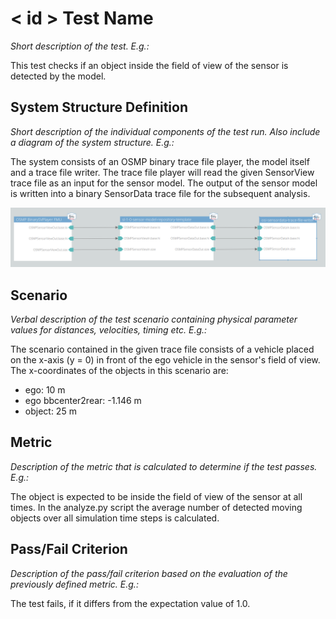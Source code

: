 # < id > Test Name

_Short description of the test. E.g.:_

This test checks if an object inside the field of view of the sensor is detected by the model.

## System Structure Definition

_Short description of the individual components of the test run. Also include a diagram of the system structure. E.g.:_

The system consists of an OSMP binary trace file player, the model itself and a trace file writer.
The trace file player will read the given SensorView trace file as an input for the sensor model.
The output of the sensor model is written into a binary SensorData trace file for the subsequent analysis.

<img alt="System Structure" src="img/system_structure.png" width="600">

## Scenario

_Verbal description of the test scenario containing physical parameter values for distances, velocities, timing etc. E.g.:_

The scenario contained in the given trace file consists of a vehicle placed on the x-axis (y = 0) in front of the ego vehicle in the sensor's field of view.
The x-coordinates of the objects in this scenario are:

- ego: 10 m
- ego bbcenter2rear: -1.146 m
- object: 25 m

## Metric

_Description of the metric that is calculated to determine if the test passes. E.g.:_

The object is expected to be inside the field of view of the sensor at all times.
In the analyze.py script the average number of detected moving objects over all simulation time steps is calculated.

## Pass/Fail Criterion

_Description of the pass/fail criterion based on the evaluation of the previously defined metric. E.g.:_

The test fails, if it differs from the expectation value of 1.0.
